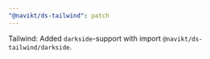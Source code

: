 ```yaml
---
"@navikt/ds-tailwind": patch
---
```


Tailwind: Added `darkside`-support with import `@navikt/ds-tailwind/darkside`.
